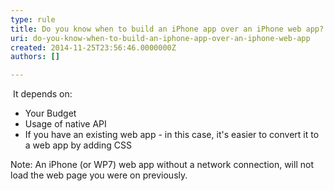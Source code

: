 ```yaml
---
type: rule
title: Do you know when to build an iPhone app over an iPhone web app?
uri: do-you-know-when-to-build-an-iphone-app-over-an-iphone-web-app
created: 2014-11-25T23:56:46.0000000Z
authors: []

---
```




<span class='intro'> <p>​
                    It depends on&#58;</p><ul><li>Your Budget</li><li>Usage of native API</li><li>If you have an existing web app - in this case, it's easier to convert it to a web app by adding CSS</li></ul><p>
                    Note&#58; An iPhone (or WP7) web app without a network 
connection, will not load the web page you were on previously.
                </p> </span>





